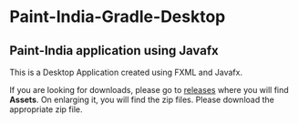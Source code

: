 # Paint-India-Gradle-Desktop
## Paint-India application using Javafx

This is a Desktop Application created using FXML and Javafx.

If you are looking for downloads, please go to [releases](https://github.com/srijansgupta/Paint-India-Gradle-Desktop/releases) where you will find **Assets**.
On enlarging it, you will find the zip files. Please download the appropriate zip file. 
